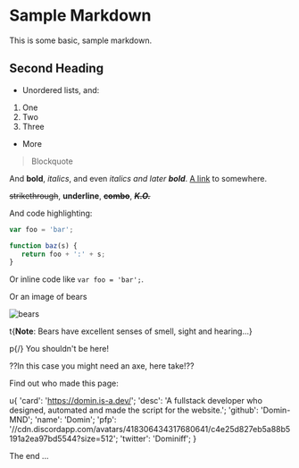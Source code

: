 # Sample Markdown

This is some basic, sample markdown.

## Second Heading

 * Unordered lists, and:
  1. One
  1. Two
  1. Three
 * More

> Blockquote

And **bold**, *italics*, and even *italics and later **bold***. [A link](https://markdowntohtml.com) to somewhere.

~~strikethrough~~, __underline__, ~~__combo__~~, ***__~~K.O.~~__***

And code highlighting:

```js
var foo = 'bar';

function baz(s) {
   return foo + ':' + s;
}
```

Or inline code like `var foo = 'bar';`.

Or an image of bears

![bears](http://placebear.com/200/200)

t{**Note**: Bears have excellent senses of smell, sight and hearing...}

p{/} You shouldn't be here!

??In this case you might need an axe, here take!??

Find out who made this page:

u{
'card': 'https://domin.is-a.dev/';
'desc': 'A fullstack developer who designed, automated and made the script for the website.';
'github': 'Domin-MND';
'name': 'Domin';
'pfp': '//cdn.discordapp.com/avatars/418306434317680641/c4e25d827eb5a88b5191a2ea97bd5544?size=512';
'twitter': 'Dominiff';
}

The end ...
